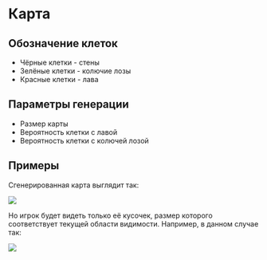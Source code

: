 # Карта

## Обозначение клеток
* Чёрные клетки - стены
* Зелёные клетки - колючие лозы
* Красные клетки - лава

## Параметры генерации
* Размер карты
* Вероятность клетки с лавой
* Вероятность клетки с колючей лозой

## Примеры
Сгенерированная карта выглядит так:

![](https://github.com/LadaNikitina/CLI/blob/hw7/pictures/all_map.png)

Но игрок будет видеть только её кусочек, размер которого соответствует текущей области видимости. Например, в данном случае так:

![](https://github.com/LadaNikitina/CLI/blob/hw7/pictures/piece_of_map.png)
